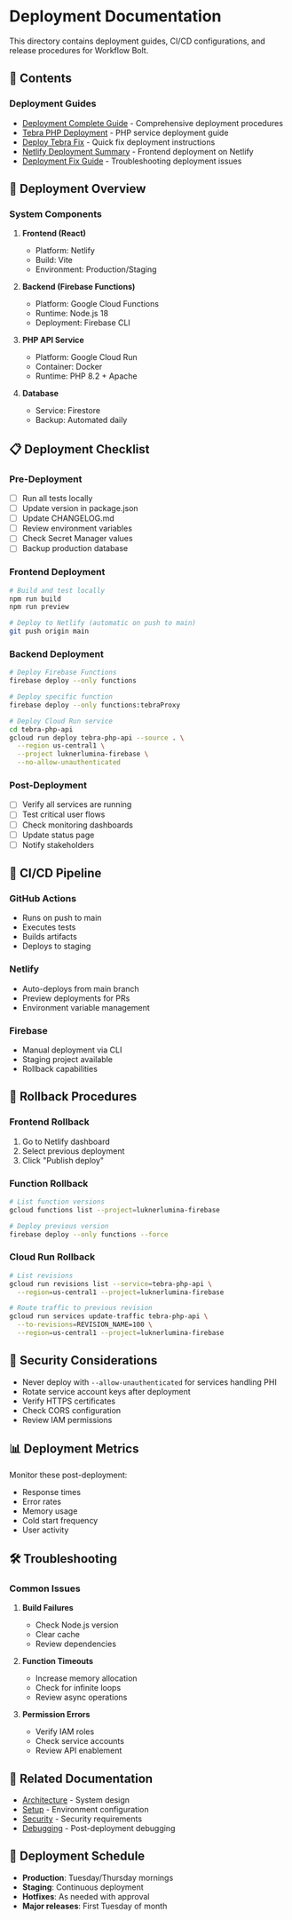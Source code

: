 # Deployment Documentation

This directory contains deployment guides, CI/CD configurations, and release procedures for Workflow Bolt.

## 📁 Contents

### Deployment Guides

- [Deployment Complete Guide](DEPLOYMENT_COMPLETE.md) - Comprehensive deployment procedures
- [Tebra PHP Deployment](TEBRA_PHP_DEPLOYMENT_COMPLETE.md) - PHP service deployment guide
- [Deploy Tebra Fix](DEPLOY-TEBRA-FIX.md) - Quick fix deployment instructions
- [Netlify Deployment Summary](netlify-deployment-summary.md) - Frontend deployment on Netlify
- [Deployment Fix Guide](deployment-fix-guide.md) - Troubleshooting deployment issues

## 🚀 Deployment Overview

### System Components

1. **Frontend (React)**
   - Platform: Netlify
   - Build: Vite
   - Environment: Production/Staging

2. **Backend (Firebase Functions)**
   - Platform: Google Cloud Functions
   - Runtime: Node.js 18
   - Deployment: Firebase CLI

3. **PHP API Service**
   - Platform: Google Cloud Run
   - Container: Docker
   - Runtime: PHP 8.2 + Apache

4. **Database**
   - Service: Firestore
   - Backup: Automated daily

## 📋 Deployment Checklist

### Pre-Deployment

- [ ] Run all tests locally
- [ ] Update version in package.json
- [ ] Update CHANGELOG.md
- [ ] Review environment variables
- [ ] Check Secret Manager values
- [ ] Backup production database

### Frontend Deployment

```bash
# Build and test locally
npm run build
npm run preview

# Deploy to Netlify (automatic on push to main)
git push origin main
```

### Backend Deployment

```bash
# Deploy Firebase Functions
firebase deploy --only functions

# Deploy specific function
firebase deploy --only functions:tebraProxy

# Deploy Cloud Run service
cd tebra-php-api
gcloud run deploy tebra-php-api --source . \
  --region us-central1 \
  --project luknerlumina-firebase \
  --no-allow-unauthenticated
```

### Post-Deployment

- [ ] Verify all services are running
- [ ] Test critical user flows
- [ ] Check monitoring dashboards
- [ ] Update status page
- [ ] Notify stakeholders

## 🔄 CI/CD Pipeline

### GitHub Actions

- Runs on push to main
- Executes tests
- Builds artifacts
- Deploys to staging

### Netlify

- Auto-deploys from main branch
- Preview deployments for PRs
- Environment variable management

### Firebase

- Manual deployment via CLI
- Staging project available
- Rollback capabilities

## 🚨 Rollback Procedures

### Frontend Rollback

1. Go to Netlify dashboard
2. Select previous deployment
3. Click "Publish deploy"

### Function Rollback

```bash
# List function versions
gcloud functions list --project=luknerlumina-firebase

# Deploy previous version
firebase deploy --only functions --force
```

### Cloud Run Rollback

```bash
# List revisions
gcloud run revisions list --service=tebra-php-api \
  --region=us-central1 --project=luknerlumina-firebase

# Route traffic to previous revision
gcloud run services update-traffic tebra-php-api \
  --to-revisions=REVISION_NAME=100 \
  --region=us-central1 --project=luknerlumina-firebase
```

## 🔐 Security Considerations

- Never deploy with `--allow-unauthenticated` for services handling PHI
- Rotate service account keys after deployment
- Verify HTTPS certificates
- Check CORS configuration
- Review IAM permissions

## 📊 Deployment Metrics

Monitor these post-deployment:

- Response times
- Error rates
- Memory usage
- Cold start frequency
- User activity

## 🛠️ Troubleshooting

### Common Issues

1. **Build Failures**
   - Check Node.js version
   - Clear cache
   - Review dependencies

2. **Function Timeouts**
   - Increase memory allocation
   - Check for infinite loops
   - Review async operations

3. **Permission Errors**
   - Verify IAM roles
   - Check service accounts
   - Review API enablement

## 🔗 Related Documentation

- [Architecture](../architecture/) - System design
- [Setup](../setup/) - Environment configuration
- [Security](../security/) - Security requirements
- [Debugging](../debugging/) - Post-deployment debugging

## 📅 Deployment Schedule

- **Production**: Tuesday/Thursday mornings
- **Staging**: Continuous deployment
- **Hotfixes**: As needed with approval
- **Major releases**: First Tuesday of month
